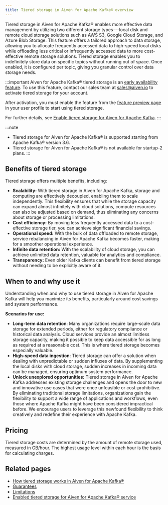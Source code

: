 ```yaml
---
title: Tiered storage in Aiven for Apache Kafka® overview
---
```


Tiered storage in Aiven for Apache Kafka® enables more effective data
management by utilizing two different storage types---local disk and
remote cloud storage solutions such as AWS S3, Google Cloud Storage, and
Azure Blob Storage. This feature offers a tailored approach to data
storage, allowing you to allocate frequently accessed data to high-speed
local disks while offloading less critical or infrequently accessed data
to more cost-effective remote storage solutions. Tiered storage enables
you to indefinitely store data on specific topics without running out of
space. Once enabled, it is configured per topic, giving you granular
control over data storage needs.

:::important
Aiven for Apache Kafka® tiered storage is an
[early availability feature](/docs/platform/concepts/beta_services). To use this feature, contact our sales team at
[sales@aiven.io](mailto:sales@aiven.io) to activate tiered storage for your account.

After activation, you must enable the feature from the
[feature preview page](/docs/platform/howto/feature-preview) in your user profile to start using tiered storage.

For further details, see [Enable tiered storage for Aiven for Apache Kafka](/docs/products/kafka/howto/enable-kafka-tiered-storage).
:::

:::note
-   Tiered storage for Aiven for Apache Kafka® is supported starting
    from Apache Kafka® version 3.6.
-   Tiered storage for Aiven for Apache Kafka® is not available for
    startup-2 plans.
:::

## Benefits of tiered storage

Tiered storage offers multiple benefits, including:

-   **Scalability:** With tiered storage in Aiven for Apache Kafka,
    storage and computing are effectively decoupled, enabling them to
    scale independently. This flexibility ensures that while the storage
    capacity can expand almost infinitely with cloud solutions, compute
    resources can also be adjusted based on demand, thus eliminating any
    concerns about storage or processing limitations.
-   **Cost efficiency:** By moving less frequently accessed data to a
    cost-effective storage tier, you can achieve significant financial
    savings.
-   **Operational speed:** With the bulk of data offloaded to remote
    storage, service rebalancing in Aiven for Apache Kafka becomes
    faster, making for a smoother operational experience.
-   **Infinite data retention:** With the scalability of cloud storage,
    you can achieve unlimited data retention, valuable for analytics and
    compliance.
-   **Transparency:** Even older Kafka clients can benefit from tiered
    storage without needing to be explicitly aware of it.

## When to and why use it

Understanding when and why to use tiered storage in Aiven for Apache
Kafka will help you maximize its benefits, particularly around cost
savings and system performance.

**Scenarios for use:**

-   **Long-term data retention**: Many organizations require large-scale
    data storage for extended periods, either for regulatory compliance
    or historical data analysis. Cloud services provide an almost
    limitless storage capacity, making it possible to keep data
    accessible for as long as required at a reasonable cost. This is
    where tiered storage becomes especially valuable.
-   **High-speed data ingestion**: Tiered storage can offer a solution
    when dealing with unpredictable or sudden influxes of data. By
    supplementing the local disks with cloud storage, sudden increases
    in incoming data can be managed, ensuring optimum system
    performance.
-   **Unlock unexplored opportunities:** Tiered storage in Aiven for
    Apache Kafka addresses existing storage challenges and opens the
    door to new and innovative use cases that were once unfeasible or
    cost-prohibitive. By eliminating traditional storage limitations,
    organizations gain the flexibility to support a wide range of
    applications and workflows, even those where Apache Kafka might have
    been considered impractical before. We encourage users to leverage
    this newfound flexibility to think creatively and redefine their
    experience with Apache Kafka.

## Pricing

Tiered storage costs are determined by the amount of remote storage
used, measured in GB/hour. The highest usage level within each hour is
the basis for calculating charges.

## Related pages

-   [How tiered storage works in Aiven for Apache Kafka®](/docs/products/kafka/concepts/tiered-storage-how-it-works)
-   [Guarantees](/docs/products/kafka/concepts/tiered-storage-guarantees)
-   [Limitations](/docs/products/kafka/concepts/tiered-storage-limitations)
-   [Enabled tiered storage for Aiven for Apache Kafka® service](/docs/products/kafka/howto/enable-kafka-tiered-storage)
